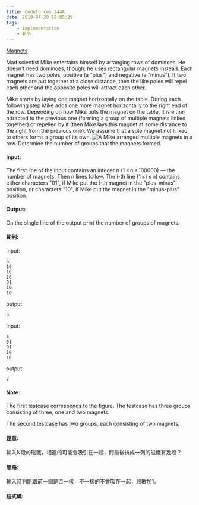 ```yaml
---
title: Codeforces 344A
date: 2019-04-20 18:05:29
tags:
    - implementation
    - 新手
---
```


[Magnets](https://codeforces.com/problemset/problem/344/A)

Mad scientist Mike entertains himself by arranging rows of dominoes. He doesn't need dominoes, though: he uses rectangular magnets instead. Each magnet has two poles, positive (a "plus") and negative (a "minus"). If two magnets are put together at a close distance, then the like poles will repel each other and the opposite poles will attract each other.
<!-- more -->
Mike starts by laying one magnet horizontally on the table. During each following step Mike adds one more magnet horizontally to the right end of the row. Depending on how Mike puts the magnet on the table, it is either attracted to the previous one (forming a group of multiple magnets linked together) or repelled by it (then Mike lays this magnet at some distance to the right from the previous one). We assume that a sole magnet not linked to others forms a group of its own.
![A](A.PNG)
Mike arranged multiple magnets in a row. Determine the number of groups that the magnets formed.

#### Input:
The first line of the input contains an integer n (1 ≤ n ≤ 100000) — the number of magnets. Then n lines follow. The i-th line (1 ≤ i ≤ n) contains either characters "01", if Mike put the i-th magnet in the "plus-minus" position, or characters "10", if Mike put the magnet in the "minus-plus" position.

#### Output:
On the single line of the output print the number of groups of magnets.

#### 範例:
input:
```
6
10
10
10
01
10
10
```
output:
```
3
```
input:
```
4
01
01
10
10
```
output:
```
2
```
#### Note:
The first testcase corresponds to the figure. The testcase has three groups consisting of three, one and two magnets.

The second testcase has two groups, each consisting of two magnets.

#### 題意:
輸入N段的磁鐵，相連的可能會吸引在一起，問最後排成一列的磁鐵有幾段？

#### 思路:
輸入時判斷跟前一個是否一樣，不一樣的不會吸在一起，段數加1。

#### 程式碼:
<script src="https://gist.github.com/Daviswww/7a91611f2f7f3efad84d67e8014ab433.js"></script>
